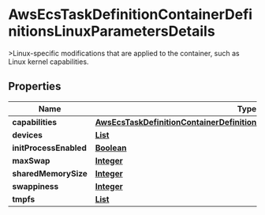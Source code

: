 

# AwsEcsTaskDefinitionContainerDefinitionsLinuxParametersDetails

&gt;Linux-specific modifications that are applied to the container, such as Linux kernel capabilities.

## Properties

| Name | Type | Description | Notes |
|------------ | ------------- | ------------- | -------------|
|**capabilities** | [**AwsEcsTaskDefinitionContainerDefinitionsLinuxParametersDetailsCapabilities**](AwsEcsTaskDefinitionContainerDefinitionsLinuxParametersDetailsCapabilities.md) |  |  [optional] |
|**devices** | [**List**](List.md) |  |  [optional] |
|**initProcessEnabled** | [**Boolean**](Boolean.md) |  |  [optional] |
|**maxSwap** | [**Integer**](Integer.md) |  |  [optional] |
|**sharedMemorySize** | [**Integer**](Integer.md) |  |  [optional] |
|**swappiness** | [**Integer**](Integer.md) |  |  [optional] |
|**tmpfs** | [**List**](List.md) |  |  [optional] |



